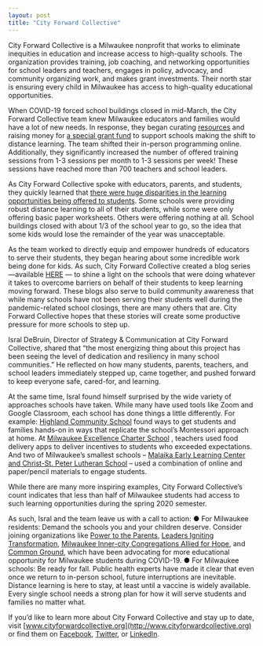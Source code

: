```yaml
---
layout: post
title: "City Forward Collective"
---
```

City Forward Collective is a Milwaukee nonprofit that works to eliminate inequities in education and increase access to high-quality schools. The organization provides training, job coaching, and networking opportunities for school leaders and teachers, engages in policy, advocacy, and community organizing work, and makes grant investments. Their north star is ensuring every child in Milwaukee has access to high-quality educational opportunities.

When COVID-19 forced school buildings closed in mid-March, the City Forward Collective team knew Milwaukee educators and families would have a lot of new needs. In response, they began curating [resources](https://www.cityforwardcollective.org/covid19-resources) and raising money for [a special grant fund](https://www.cityforwardcollective.org/covid-19-school-support-fund) to support schools making the shift to distance learning. The team shifted their in-person programming online. Additionally, they significantly increased the number of offered training sessions from 1-3 sessions per month to 1-3 sessions per week! These sessions have reached more than 700 teachers and school leaders.

As City Forward Collective spoke with educators, parents, and students, they quickly learned that [there were huge disparities in the learning opportunities being offered to students](https://medium.com/@cityforwardcollective/during-ongoing-covid-19-crisis-learning-opportunities-for-milwaukee-students-vary-greatly-83587367aa91). Some schools were providing robust distance learning to all of their students, while some were only offering basic paper worksheets. Others were offering nothing at all. School buildings closed with about 1/3 of the school year to go, so the idea that some kids would lose the remainder of the year was unacceptable.

As the team worked to directly equip and empower hundreds of educators to serve their students, they began hearing about some incredible work being done for kids. As such, City Forward Collective created a blog series—available [HERE](https://medium.com/@cityforwardcollective) — to shine a light on the schools that were doing whatever it takes to overcome barriers on behalf of their students to keep learning moving forward.  These blogs also serve to build community awareness that while many schools have not been serving their students well during the pandemic-related school closings, there are many others that are. City Forward Collective hopes that these stories will create some productive pressure for more schools to step up.

Isral DeBruin, Director of Strategy & Communication at City Forward Collective, shared that “the most energizing thing about this project has been seeing the level of dedication and resiliency in many school communities.”  He reflected on how many students, parents, teachers, and school leaders immediately stepped up, came together, and pushed forward to keep everyone safe, cared-for, and learning.

At the same time, Isral found himself surprised by the wide variety of approaches schools have taken. While many have used tools like Zoom and Google Classroom, each school has done things a little differently. For example: [Highland Community School](https://medium.com/@cityforwardcollective/learning-during-covid-19-highland-community-school-8a582f75aa6) found ways to get students and families hands-on in ways that replicate the school’s Montessori approach at home. At [Milwaukee Excellence Charter School](https://medium.com/@cityforwardcollective/learning-during-covid-19-milwaukee-excellence-charter-school-b37599c4075e) , teachers used food delivery apps to deliver incentives to students who exceeded expectations. And two of Milwaukee’s smallest schools – [Malaika Early Learning Center and Christ-St. Peter Lutheran School](https://medium.com/@cityforwardcollective/learning-during-covid-19-malaika-early-learning-center-and-christ-st-peter-lutheran-school-56bb1ce5d5b0) – used a combination of online and paper/pencil materials to engage students.

While there are many more inspiring examples, City Forward Collective’s count indicates that less than half of Milwaukee students had access to such learning opportunities during the spring 2020 semester.

As such, Isral and the team leave us with a call to action:
●  	For Milwaukee residents: Demand the schools you and your children deserve.  Consider joining organizations like [Power to the Parents](https://www.facebook.com/Power-to-the-Parents-100544008336060/), [Leaders Igniting Transformation](https://www.litmke.org/), [Milwaukee Inner-city Congregations Allied for Hope](https://www.facebook.com/MicahEmpowers), and [Common Ground](https://www.commongroundwi.org/), which have been advocating for more educational opportunity for Milwaukee students during COVID-19.
●  	For Milwaukee schools: Be ready for fall. Public health experts have made it clear that even once we return to in-person school, future interruptions are inevitable. Distance learning is here to stay, at least until a vaccine is widely available. Every single school needs a strong plan for how it will serve students and families no matter what.

If you’d like to learn more about City Forward Collective and stay up to date, visit [www.cityforwardcollective.org](http://www.cityforwardcollective.org) or find them on [Facebook](https://www.facebook.com/CityForwardCol/), [Twitter](https://twitter.com/cityforwardcol?lang=en), or [LinkedIn](https://www.linkedin.com/company/cityforwardcol/).
